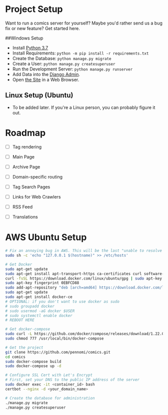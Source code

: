 # Project Setup

Want to run a comics server for yourself? Maybe you'd rather send us a bug fix or new feature? Get started here.

##Windows Setup

- Install [Python 3.7](https://www.python.org/downloads/)
- Install Requirements: `python -m pip install -r requirements.txt`
- Create the Database: `python manage.py migrate`
- Create a User: `python manage.py createsuperuser`
- Run the Development Server: `python manage.py runserver`
- Add Data into the [Django Admin](http://localhost:8000/admin/).
- Open [the Site](http://localhost:8000) in a Web Browser.


## Linux Setup (Ubuntu)

- To be added later. If you're a Linux person, you can probably figure it out.


# Roadmap

- [ ] Tag rendering
- [ ] Main Page
- [ ] Archive Page
- [ ] Domain-specific routing
- [ ] Tag Search Pages
- [ ] Links for Web Crawlers
- [ ] RSS Feed
- [ ] Translations


# AWS Ubuntu Setup

```bash
# Fix an annoying bug in AWS. This will be the last "unable to resolve host" error you see
sudo sh -c 'echo "127.0.0.1 $(hostname)" >> /etc/hosts'

# Get Docker
sudo apt-get update
sudo apt-get install apt-transport-https ca-certificates curl software-properties-common
curl -fsSL https://download.docker.com/linux/ubuntu/gpg | sudo apt-key add -
sudo apt-key fingerprint 0EBFCD88
sudo add-apt-repository "deb [arch=amd64] https://download.docker.com/linux/ubuntu $(lsb_release -cs) stable"
sudo apt-get update
sudo apt-get install docker-ce
# OPTIONAL: if you don't want to use docker as sudo
# sudo groupadd docker
# sudo usermod -aG docker $USER
# sudo systemctl enable docker
# REBOOT HERE

# Get docker-compose
sudo curl -L https://github.com/docker/compose/releases/download/1.22.0/docker-compose-`uname -s`-`uname -m` -o /usr/local/bin/docker-compose
sudo chmod 777 /usr/local/bin/docker-compose

# Get the project
git clone https://github.com/pennomi/comics.git
cd comics
sudo docker-compose build
sudo docker-compose up -d

# Configure SSL Cert with Let's Encrypt
# First, set your DNS to the public IP address of the server
sudo docker exec -it <container_id> bash
certbot --nginx -d <your_domain_name>

# Create the database for administration
./manage.py migrate
./manage.py createsuperuser
```
